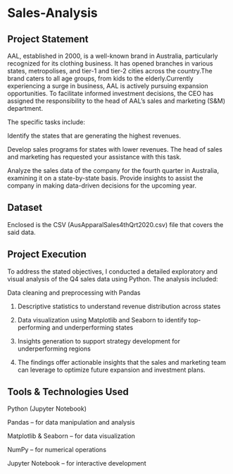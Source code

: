 # Sales-Analysis

## Project Statement
AAL, established in 2000, is a well-known brand in Australia, particularly recognized for its clothing business. It has opened branches in various states, metropolises, and tier-1 and tier-2 cities across the country.The brand caters to all age groups, from kids to the elderly.Currently experiencing a surge in business, AAL is actively pursuing expansion opportunities. To facilitate informed investment decisions, the CEO has assigned the responsibility to the head of AAL’s sales and marketing (S&M) department.

The specific tasks include:

Identify the states that are generating the highest revenues.

Develop sales programs for states with lower revenues. The head of sales and marketing has requested your assistance with this task.

Analyze the sales data of the company for the fourth quarter in Australia, examining it on a state-by-state basis. Provide insights to assist the company in making data-driven decisions for the upcoming year.

## Dataset 
Enclosed is the CSV (AusApparalSales4thQrt2020.csv) file that covers the said data.

## Project Execution
To address the stated objectives, I conducted a detailed exploratory and visual analysis of the Q4 sales data using Python. The analysis included:

Data cleaning and preprocessing with Pandas

1) Descriptive statistics to understand revenue distribution across states

2) Data visualization using Matplotlib and Seaborn to identify top-performing and underperforming states

3) Insights generation to support strategy development for underperforming regions

4) The findings offer actionable insights that the sales and marketing team can leverage to optimize future expansion and investment plans.

## Tools & Technologies Used
Python (Jupyter Notebook)

Pandas – for data manipulation and analysis

Matplotlib & Seaborn – for data visualization

NumPy – for numerical operations

Jupyter Notebook – for interactive development
